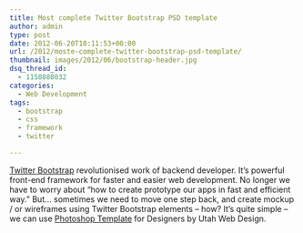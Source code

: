 ```yaml
---
title: Most complete Twitter Bootstrap PSD template
author: admin
type: post
date: 2012-06-20T10:11:53+00:00
url: /2012/moste-complete-twitter-bootstrap-psd-template/
thumbnail: images/2012/06/bootstrap-header.jpg
dsq_thread_id:
  - 1158888032
categories:
  - Web Development
tags:
  - bootstrap
  - css
  - framework
  - twitter

---
```

[Twitter Bootstrap](https://getbootstrap.com) revolutionised work of backend developer. It’s powerful front-end framework for faster and easier web development. No longer we have to worry about “how to create prototype our apps in fast and efficient way.” But… sometimes we need to move one step back, and create mockup / or wireframes using Twitter Bootstrap elements – how? It’s quite simple – we can use [Photoshop Template](http://www.bentdesignstudio.com/v2/2012/03/twitter-bootstrap-2-photoshop-template-psd/) for Designers by Utah Web Design.